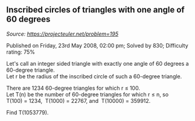 Inscribed circles of triangles with one angle of 60 degrees
-----------------------------------------------------------

*Source: https://projecteuler.net/problem=195*

Published on Friday, 23rd May 2008, 02:00 pm; Solved by 830; Difficulty
rating: 75%

Let's call an integer sided triangle with exactly one angle of 60
degrees a 60-degree triangle.\
 Let r be the radius of the inscribed circle of such a 60-degree
triangle.

There are 1234 60-degree triangles for which r ≤ 100.\
Let T(n) be the number of 60-degree triangles for which r ≤ n, so\
 T(100) = 1234,  T(1000) = 22767, and  T(10000) = 359912.

Find T(1053779).
